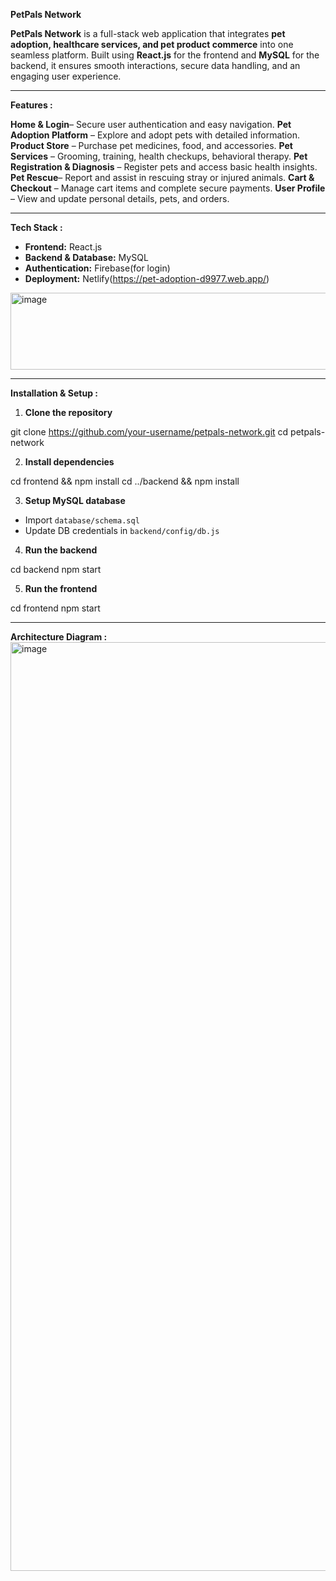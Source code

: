 **PetPals Network**

**PetPals Network** is a full-stack web application that integrates **pet adoption, healthcare services, and pet product commerce** into one seamless platform. Built using **React.js** for the frontend and **MySQL** for the backend, it ensures smooth interactions, secure data handling, and an engaging user experience.

---

**Features :**

**Home & Login**– Secure user authentication and easy navigation.
**Pet Adoption Platform** – Explore and adopt pets with detailed information.
**Product Store** – Purchase pet medicines, food, and accessories.
**Pet Services** – Grooming, training, health checkups, behavioral therapy.
**Pet Registration & Diagnosis** – Register pets and access basic health insights.
**Pet Rescue**– Report and assist in rescuing stray or injured animals.
**Cart & Checkout** – Manage cart items and complete secure payments.
**User Profile** – View and update personal details, pets, and orders.

---

**Tech Stack :**

* **Frontend:** React.js
* **Backend & Database:** MySQL
* **Authentication:** Firebase(for login)
* **Deployment:** Netlify(https://pet-adoption-d9977.web.app/)
<img width="994" height="123" alt="image" src="https://github.com/user-attachments/assets/75567a55-f779-45d1-a4b0-f2ccf754d208" />


---

**Installation & Setup :**

1. **Clone the repository**


git clone https://github.com/your-username/petpals-network.git
cd petpals-network


2. **Install dependencies**


cd frontend && npm install
cd ../backend && npm install

3. **Setup MySQL database**

* Import `database/schema.sql`
* Update DB credentials in `backend/config/db.js`

4. **Run the backend**


cd backend
npm start


5. **Run the frontend**


cd frontend
npm start


---
**Architecture Diagram :**
<img width="1118" height="1486" alt="image" src="https://github.com/user-attachments/assets/c25f65ca-c4df-41fe-a2ec-f5755dd1a3f0" />




